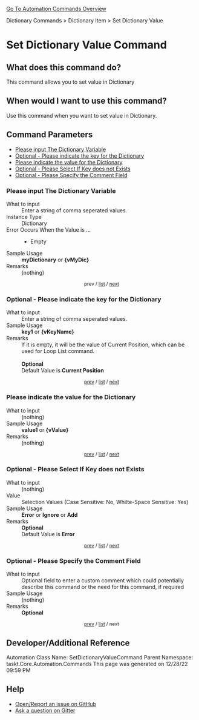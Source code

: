 <!--TITLE: Set Dictionary Value Command -->
<!-- SUBTITLE: a command in the Dictionary Commands group. -->
[Go To Automation Commands Overview](/automation-commands.md)


Dictionary Commands &gt; Dictionary Item &gt; Set Dictionary Value


# Set Dictionary Value Command


## What does this command do?
This command allows you to set value in Dictionary


## When would I want to use this command?
Use this command when you want to set value in Dictionary.


<a id="param_list"></a>
## Command Parameters
- [Please input The Dictionary Variable](#param_0)
- [Optional - Please indicate the key for the Dictionary](#param_1)
- [Please indicate the value for the Dictionary](#param_2)
- [Optional - Please Select If Key does not Exists](#param_3)
- [Optional - Please Specify the Comment Field](#param_4)


<a id="param_0"></a>
### Please input The Dictionary Variable


<dl>
<dt>What to input</dt><dd>Enter a string of comma seperated values.</dd>
<dt>Instance Type</dt><dd>Dictionary</dd>
<dt>Error Occurs When the Value is ...</dt><dd><ul>
<li>Empty</li>
</ul></dd>
<dt>Sample Usage</dt><dd><strong>myDictionary</strong> or <strong>{vMyDic}</strong></dd>
<dt>Remarks</dt><dd>(nothing)</dd>
</dl>




<div style="font-size: 90%; text-align: center">


prev / [list](#param_list) / [next](#param_1)


</div>


<a id="param_1"></a>
### Optional - Please indicate the key for the Dictionary


<dl>
<dt>What to input</dt><dd>Enter a string of comma seperated values.</dd>
<dt>Sample Usage</dt><dd><strong>key1</strong> or <strong>{vKeyName}</strong></dd>
<dt>Remarks</dt><dd>If it is empty, it will be the value of Current Position, which can be used for Loop List command.<br><br>
<strong>Optional</strong><br>Default Value is <strong>Current Position</strong></dd>
</dl>




<div style="font-size: 90%; text-align: center">


[prev](#param_1) / [list](#param_list) / [next](#param_2)


</div>


<a id="param_2"></a>
### Please indicate the value for the Dictionary


<dl>
<dt>What to input</dt><dd>(nothing)</dd>
<dt>Sample Usage</dt><dd><strong>value1</strong> or <strong>{vValue}</strong></dd>
<dt>Remarks</dt><dd>(nothing)</dd>
</dl>




<div style="font-size: 90%; text-align: center">


[prev](#param_2) / [list](#param_list) / [next](#param_3)


</div>


<a id="param_3"></a>
### Optional - Please Select If Key does not Exists


<dl>
<dt>What to input</dt><dd>(nothing)</dd>
<dt>Value</dt><dd>Selection Values (Case Sensitive: No, Whilte-Space Sensitive: Yes)</dd>
<dt>Sample Usage</dt><dd><strong>Error</strong> or  <strong>Ignore</strong> or  <strong>Add</strong></dd>
<dt>Remarks</dt><dd><strong>Optional</strong><br>Default Value is <strong>Error</strong></dd>
</dl>




<div style="font-size: 90%; text-align: center">


[prev](#param_3) / [list](#param_list) / [next](#param_4)


</div>


<a id="param_4"></a>
### Optional - Please Specify the Comment Field


<dl>
<dt>What to input</dt><dd>Optional field to enter a custom comment which could potentially describe this command or the need for this command, if required</dd>
<dt>Sample Usage</dt><dd>(nothing)</dd>
<dt>Remarks</dt><dd><strong>Optional</strong><br></dd>
</dl>




<div style="font-size: 90%; text-align: center">


[prev](#param_4) / [list](#param_list) / next


</div>


## Developer/Additional Reference
Automation Class Name: SetDictionaryValueCommand
Parent Namespace: taskt.Core.Automation.Commands
This page was generated on 12/28/22 09:59 PM


## Help
- [Open/Report an issue on GitHub](https://github.com/rcktrncn/taskt/issues/new)
- [Ask a question on Gitter](https://gitter.im/taskt-rpa/Lobby)
